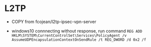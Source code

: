 # L2TP

* COPY from fcojean/l2tp-ipsec-vpn-server

* windows10 connnecting without response, run command `REG ADD HKLM\SYSTEM\CurrentControlSet\Services\PolicyAgent /v AssumeUDPEncapsulationContextOnSendRule /t REG_DWORD /d 0x2 /f`